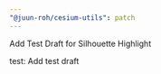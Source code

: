 ```yaml
---
"@juun-roh/cesium-utils": patch
---
```


Add Test Draft for Silhouette Highlight

test: Add test draft
